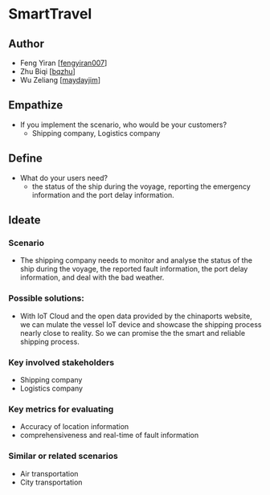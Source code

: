 # SmartTravel
## Author
- Feng Yiran \[[fengyiran007](https://github.com/fengyiran007)\]
- Zhu Biqi \[[bqzhu](https://github.com/i-qiqi)\]
- Wu Zeliang \[[maydayjim](https://github.com/maydayjim)\]

## Empathize
- If you implement the scenario, who would be your customers?
  - Shipping company, Logistics company

## Define
- What do your users need?
  - the status of the ship during the voyage, reporting the emergency information and the port delay information.

## Ideate
### Scenario
 - The shipping company needs to monitor and analyse the status of the ship during the voyage, the reported fault information, the port delay information, and deal with the bad weather.

### Possible solutions:
 - With IoT Cloud and the open data provided by the chinaports website, we can mulate the vessel IoT device and showcase the shipping process nearly close to reality. So we can promise the the smart and reliable shipping process.
### Key involved stakeholders
  - Shipping company
  - Logistics company

### Key metrics for evaluating
 - Accuracy of location information
 - comprehensiveness and real-time of fault information

### Similar or related scenarios
 - Air transportation
 - City transportation


